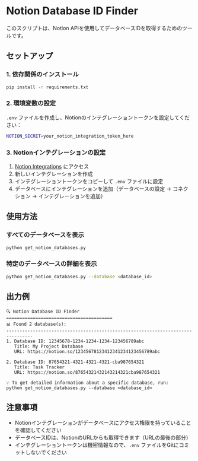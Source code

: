 # Notion Database ID Finder

このスクリプトは、Notion APIを使用してデータベースIDを取得するためのツールです。

## セットアップ

### 1. 依存関係のインストール

```bash
pip install -r requirements.txt
```

### 2. 環境変数の設定

`.env` ファイルを作成し、Notionのインテグレーショントークンを設定してください：

```bash
NOTION_SECRET=your_notion_integration_token_here
```

### 3. Notionインテグレーションの設定

1. [Notion Integrations](https://www.notion.so/my-integrations) にアクセス
2. 新しいインテグレーションを作成
3. インテグレーショントークンをコピーして `.env` ファイルに設定
4. データベースにインテグレーションを追加（データベースの設定 → コネクション → インテグレーションを追加）

## 使用方法

### すべてのデータベースを表示

```bash
python get_notion_databases.py
```

### 特定のデータベースの詳細を表示

```bash
python get_notion_databases.py --database <database_id>
```

## 出力例

```
🔍 Notion Database ID Finder
========================================
📊 Found 2 database(s):
--------------------------------------------------------------------------------
1. Database ID: 12345678-1234-1234-1234-123456789abc
   Title: My Project Database
   URL: https://notion.so/12345678123412341234123456789abc

2. Database ID: 87654321-4321-4321-4321-cba987654321
   Title: Task Tracker
   URL: https://notion.so/87654321432143214321cba987654321

💡 To get detailed information about a specific database, run:
python get_notion_databases.py --database <database_id>
```

## 注意事項

- Notionインテグレーションがデータベースにアクセス権限を持っていることを確認してください
- データベースIDは、NotionのURLからも取得できます（URLの最後の部分）
- インテグレーショントークンは機密情報なので、`.env` ファイルをGitにコミットしないでください 